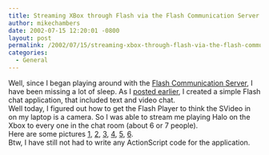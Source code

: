 ```yaml
---
title: Streaming XBox through Flash via the Flash Communication Server
author: mikechambers
date: 2002-07-15 12:20:01 -0800
layout: post
permalink: /2002/07/15/streaming-xbox-through-flash-via-the-flash-communication-server/
categories:
  - General
---
```



Well, since I began playing around with the [Flash Communication Server][1], I have been missing a lot of sleep. As I [posted earlier][2], I created a simple Flash chat application, that included text and video chat.  
Well today, I figured out how to get the Flash Player to think the SVideo in on my laptop is a camera. So I was able to stream me playing Halo on the Xbox to every one in the chat room (about 6 or 7 people).  
Here are some pictures [1][3], [2][4], [3][5], [4][6], [5][7], [6][8].  
Btw, I have still not had to write any ActionScript code for the application.

 [1]: http://www.macromedia.com/software/flashcom/
 [2]: http://radio.weblogs.com/0106797/2002/07/14.html#a201
 [3]: /mesh/files/halo/1.html
 [4]: /mesh/files/halo/2.html
 [5]: /mesh/files/halo/3.html
 [6]: /mesh/files/halo/4.html
 [7]: /mesh/files/halo/5.html
 [8]: /mesh/files/halo/6.html